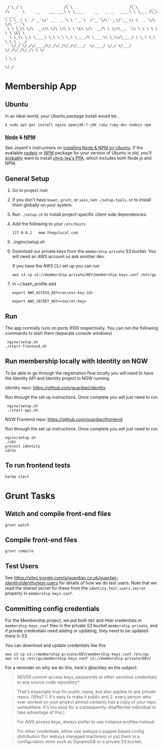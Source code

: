 ```
                            __                            __
 /'\_/`\                   /\ \                          /\ \      __
/\      \     __    ___ ___\ \ \____     __   _ __   ____\ \ \___ /\_\  _____
\ \ \__\ \  /'__`\/' __` __`\ \ '__`\  /'__`\/\`'__\/',__\\ \  _ `\/\ \/\ '__`\
 \ \ \_/\ \/\  __//\ \/\ \/\ \ \ \L\ \/\  __/\ \ \//\__, `\\ \ \ \ \ \ \ \ \L\ \
  \ \_\\ \_\ \____\ \_\ \_\ \_\ \_,__/\ \____\\ \_\\/\____/ \ \_\ \_\ \_\ \ ,__/
   \/_/ \/_/\/____/\/_/\/_/\/_/\/___/  \/____/ \/_/ \/___/   \/_/\/_/\/_/\ \ \/
                                                                          \ \_\
                                                                           \/_/
```

# Membership App

## Ubuntu

In an ideal world, your Ubuntu package install would be:

```
$ sudo apt-get install nginx openjdk-7-jdk ruby ruby-dev nodejs npm
```

### [Node](http://nodejs.org/) & [NPM](https://github.com/npm/npm/releases)

See Joyent's instructions on [installing Node & NPM on Ubuntu](https://github.com/joyent/node/wiki/Installing-Node.js-via-package-manager#ubuntu-mint-elementary-os).
If the available [nodejs](http://packages.ubuntu.com/trusty/nodejs) or [NPM](http://packages.ubuntu.com/trusty/npm)
package for your version of Ubuntu is old, you'll [probably](http://askubuntu.com/questions/49390/how-do-i-install-the-latest-version-of-node-js)
want to install [chris-lea's PPA](https://launchpad.net/~chris-lea/+archive/node.js),
which includes both Node.js and NPM.

## General Setup


1. Go to project root
1. If you don't have `bower`, `grunt`, or `sass`, run `./setup-tools.sh` to install them globally on your system.
1. Run `./setup.sh` to install project-specific client-side dependencies.
1. Add the following to your `/etc/hosts`

   ```
   127.0.0.1   mem.thegulocal.com
   ```

1. ./nginx/setup.sh
1. Download our private keys from the `membership-private` S3 bucket. You will need an AWS account so ask another dev.

    If you have the AWS CLI set up you can run
    ```
    aws s3 cp s3://membership-private/DEV/membership-keys.conf /etc/gu
    ```
1. In ~/.bash_profile add
    ```
    export AWS_ACCESS_KEY=<access-key-id>

    export AWS_SECRET_KEY=<secret-key>
    ```

## Run
The app normally runs on ports 9100 respectively.
You can run the following commands to start them (separate console windows)

```
 nginx/setup.sh
./start-frontend.sh
```

## Run membership locally with Identity on NGW
To be able to go through the registration flow locally you will need to have the Identity API and Identity project in NGW running.

Identity repo: https://github.com/guardian/identity

Run through the set up instructions. Once complete you will just need to run
```
 nginx/setup.sh
 ./start-api.sh
```

NGW Frontend repo: https://github.com/guardian/frontend

Run through the set up instructions. Once complete you will just need to run
```
nginx/setup.sh
./sbt
project identity
idrun
```

## To run frontend tests

    karma start

# Grunt Tasks

## Watch and compile front-end files
    grunt watch

## Compile front-end files
    grunt compile

## Test Users

See https://sites.google.com/a/guardian.co.uk/guardan-identity/identity/test-users for details of how we do test users.
Note that we read the shared secret for these from the `identity.test.users.secret` property in `membership-keys.conf`.


## Committing config credentials

For the Membership project, we put both `DEV` and `PROD` credentials in `membership-keys.conf` files in the private S3 bucket `membership-private`, and if private credentials need adding or updating, they need to be updated there in S3.

You can download and update credentials like this 

    aws s3 cp s3://membership-private/DEV/membership-keys.conf /etc/gu
    aws s3 cp /etc/gu/membership-keys.conf s3://membership-private/DEV/
    
For a reminder on why we do this, here's @tackley on the subject:

>NEVER commit access keys, passwords or other sensitive credentials to any source code repository*. 

>That's especially true for public repos, but also applies to any private repos. (Why? 1. it's easy to make it public and 2. every person who ever worked on your project almost certainly has a copy of your repo somewhere. It's too easy for a subsequently-disaffected individual to take advantage of this.)

>For AWS access keys, always prefer to use instance profiles instead.

>For other credentials, either use websys's puppet based config distribution (for websys managed machines) or put them in a configuration store such as DynamoDB or a private S3 bucket.

